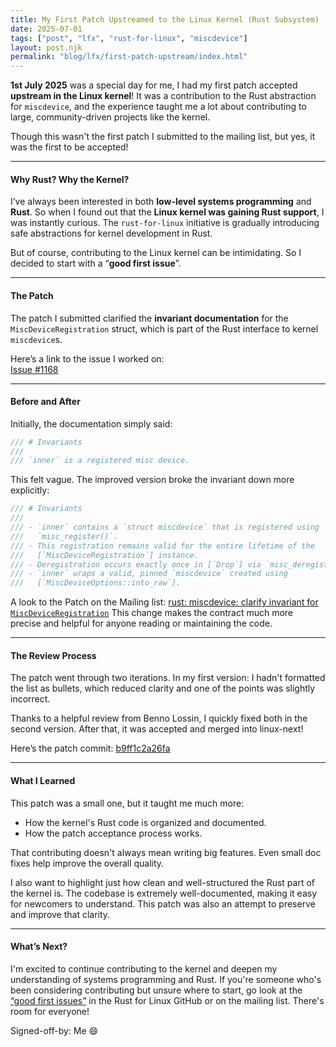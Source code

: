 ```yaml
---
title: My First Patch Upstreamed to the Linux Kernel (Rust Subsystem)
date: 2025-07-01
tags: ["post", "lfx", "rust-for-linux", "miscdevice"]
layout: post.njk
permalink: "blog/lfx/first-patch-upstream/index.html"
---
```


**1st July 2025** was a special day for me, I had my first patch accepted **upstream in the Linux kernel**! It was a contribution to the Rust abstraction for `miscdevice`, and the experience taught me a lot about contributing to large, community-driven projects like the kernel.

Though this wasn't the first patch I submitted to the mailing list, but yes, it was the first to be accepted!

---

#### Why Rust? Why the Kernel?

I’ve always been interested in both **low-level systems programming** and **Rust**. So when I found out that the **Linux kernel was gaining Rust support**, I was instantly curious. The `rust-for-linux` initiative is gradually introducing safe abstractions for kernel development in Rust.

But of course, contributing to the Linux kernel can be intimidating. So I decided to start with a “**good first issue**”.

---

#### The Patch

The patch I submitted clarified the **invariant documentation** for the `MiscDeviceRegistration` struct, which is part of the Rust interface to kernel `miscdevice`s.

Here’s a link to the issue I worked on:  
[Issue #1168](https://github.com/Rust-for-Linux/linux/issues/1168)

---

#### Before and After

Initially, the documentation simply said:

```c
/// # Invariants
///
/// `inner` is a registered misc device.
```
This felt vague. The improved version broke the invariant down more explicitly:
```c
/// # Invariants
///
/// - `inner` contains a `struct miscdevice` that is registered using
///   `misc_register()`.
/// - This registration remains valid for the entire lifetime of the
///   [`MiscDeviceRegistration`] instance.
/// - Deregistration occurs exactly once in [`Drop`] via `misc_deregister()`.
/// - `inner` wraps a valid, pinned `miscdevice` created using
///   [`MiscDeviceOptions::into_raw`].
```

A look to the Patch on the Mailing list: [rust: miscdevice: clarify invariant for `MiscDeviceRegistration`](https://lore.kernel.org/all/20250626104520.563036-1-shankari.ak0208@gmail.com/)
This change makes the contract much more precise and helpful for anyone reading or maintaining the code.

---

#### The Review Process
The patch went through two iterations. In my first version:
I hadn't formatted the list as bullets, which reduced clarity and one of the points was slightly incorrect.

Thanks to a helpful review from Benno Lossin, I quickly fixed both in the second version. After that, it was accepted and merged into linux-next!

Here’s the patch commit: [b9ff1c2a26fa](https://git.kernel.org/pub/scm/linux/kernel/git/next/linux-next.git/commit/?id=b9ff1c2a26fa31216be18e9b14c419ff8fe39e72)

---

#### What I Learned
This patch was a small one, but it taught me much more:
- How the kernel's Rust code is organized and documented.
- How the patch acceptance process works.

That contributing doesn't always mean writing big features. Even small doc fixes help improve the overall quality.

I also want to highlight just how clean and well-structured the Rust part of the kernel is. The codebase is extremely well-documented, making it easy for newcomers to understand. This patch was also an attempt to preserve and improve that clarity.

---

#### What’s Next?
I'm excited to continue contributing to the kernel and deepen my understanding of systems programming and Rust. If you're someone who's been considering contributing but unsure where to start, go look at the [“good first issues”](https://github.com/Rust-for-Linux/linux/issues?q=state%3Aopen%20label%3A%22good%20first%20issue%22) in the Rust for Linux GitHub or on the mailing list. There's room for everyone!

Signed-off-by: Me 😄